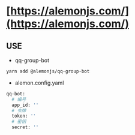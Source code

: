 # [https://alemonjs.com/](https://alemonjs.com/)

## USE

- qq-group-bot

```sh
yarn add @alemonjs/qq-group-bot
```

- alemon.config.yaml

```sh
qq-bot:
  # 编号
  app_id: ''
  # 令牌
  token: ''
  # 密钥
  secret: ''
```
